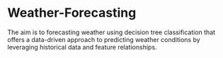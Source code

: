 # Weather-Forecasting
The aim is to forecasting weather using decision tree classification that offers a data-driven approach to predicting weather conditions by leveraging historical data and feature relationships.
